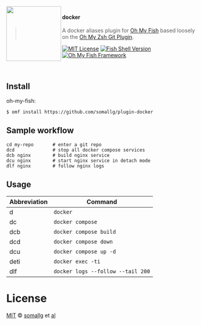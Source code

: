 <img src="https://cdn.rawgit.com/oh-my-fish/oh-my-fish/e4f1c2e0219a17e2c748b824004c8d0b38055c16/docs/logo.svg" align="left" width="144px" height="144px"/>

#### docker
> A docker aliases plugin for [Oh My Fish][omf-link]
> based loosely on the [Oh My Zsh Git Plugin][omz-git-plugin].

[![MIT License](https://img.shields.io/badge/license-MIT-007EC7.svg?style=flat-square)](/LICENSE)
[![Fish Shell Version](https://img.shields.io/badge/fish-v3.5.0-007EC7.svg?style=flat-square)](https://fishshell.com)
[![Oh My Fish Framework](https://img.shields.io/badge/Oh%20My%20Fish-Framework-007EC7.svg?style=flat-square)](https://www.github.com/oh-my-fish/oh-my-fish)

<br/>

## Install

oh-my-fish:

```fish
$ omf install https://github.com/somallg/plugin-docker
```

## Sample workflow

```
cd my-repo       # enter a git repo
dcd              # stop all docker compose services
dcb nginx        # build nginx service
dcu nginx        # start nginx service in detach mode
dlf nginx        # follow nginx logs
```

## Usage

| Abbreviation | Command                                                     |
| ------------ | --------------------------------------------------------    |
| d            | `docker`                                                    |
| dc           | `docker compose`                                            |
| dcb          | `docker compose build`                                      |
| dcd          | `docker compose down`                                       |
| dcu          | `docker compose up -d`                                      |
| deti         | `docker exec -ti`                                           |
| dlf          | `docker logs --follow --tail 200`                           |


# License

[MIT][mit] © [somallg][author] et [al][contributors]


[mit]:            https://opensource.org/licenses/MIT
[author]:         https://github.com/somallg
[contributors]:   https://github.com/somallg/plugin-git/graphs/contributors
[omf-link]:       https://github.com/oh-my-fish/oh-my-fish

[license-badge]:  https://img.shields.io/badge/license-MIT-007EC7.svg?style=flat-square
[omz-git-plugin]: https://github.com/ohmyzsh/ohmyzsh/tree/master/plugins/git/
